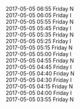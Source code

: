2017-05-05 06:55 Friday  N  
2017-05-05 06:05 Friday  I  
2017-05-05 05:55 Friday  N  
2017-05-05 05:45 Friday  I  
2017-05-05 05:35 Friday  N  
2017-05-05 05:25 Friday  I  
2017-05-05 05:15 Friday  N  
2017-05-05 05:00 Friday  I  
2017-05-05 04:55 Friday  N  
2017-05-05 04:45 Friday  I  
2017-05-05 04:40 Friday  N  
2017-05-05 04:30 Friday  I  
2017-05-05 04:15 Friday  N  
2017-05-05 04:00 Friday  I  
2017-05-05 03:55 Friday  N  

